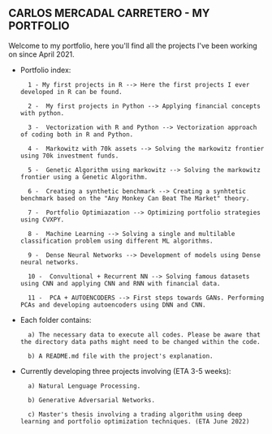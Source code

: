   ## CARLOS MERCADAL CARRETERO - MY PORTFOLIO

Welcome to my portfolio, here you'll find all the projects I've been working on since April 2021. 

- Portfolio index:
    
        1 - My first projects in R --> Here the first projects I ever developed in R can be found. 

        2 -  My first projects in Python --> Applying financial concepts with python.  

        3 -  Vectorization with R and Python --> Vectorization approach of coding both in R and Python.
        
        4 -  Markowitz with 70k assets --> Solving the markowitz frontier using 70k investment funds. 

        5 -  Genetic Algorithm using markowitz --> Solving the markowitz frontier using a Genetic Algorithm.

        6 -  Creating a synthetic benchmark --> Creating a synhtetic benchmark based on the "Any Monkey Can Beat The Market" theory.

        7 -  Portfolio Optimiazation --> Optimizing portfolio strategies using CVXPY. 

        8 -  Machine Learning --> Solving a single and multilable classification problem using different ML algorithms. 

        9 -  Dense Neural Networks --> Development of models using Dense neural networks. 

        10 -  Convultional + Recurrent NN --> Solving famous datasets using CNN and applying CNN and RNN with financial data. 

        11 -  PCA + AUTOENCODERS --> First steps towards GANs. Performing PCAs and developing autoencoders using DNN and CNN.

- Each folder contains:

        a) The necessary data to execute all codes. Please be aware that the directory data paths might need to be changed within the code.

        b) A README.md file with the project's explanation. 

- Currently developing three projects involving (ETA 3-5 weeks):

        a) Natural Lenguage Processing.

        b) Generative Adversarial Networks.

        c) Master's thesis involving a trading algorithm using deep learning and portfolio optimization techniques. (ETA June 2022)

    
    
    
